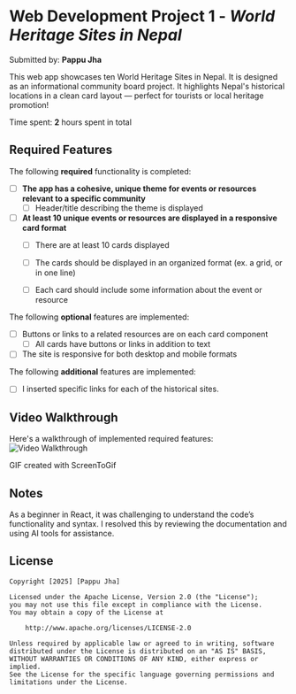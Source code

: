# Web Development Project 1 - *World Heritage Sites in Nepal*

Submitted by: **Pappu Jha**

This web app showcases ten World Heritage Sites in Nepal. It is designed as an informational community board project. It highlights Nepal's historical locations in a clean card layout — perfect for tourists or local heritage promotion!

Time spent: **2** hours spent in total

## Required Features

The following **required** functionality is completed:

- [ ] **The app has a cohesive, unique theme for events or resources relevant to a specific community**
  - [ ] Header/title describing the theme is displayed
- [ ] **At least 10 unique events or resources are displayed in a responsive card format**
  - [ ] There are at least 10 cards displayed 
  - [ ] The cards should be displayed in an organized format (ex. a grid, or in one line)
  - [ ] Each card should include some information about the event or resource


The following **optional** features are implemented:

- [ ] Buttons or links to a related resources are on each card component
  - [ ] All cards have buttons or links in addition to text
- [ ] The site is responsive for both desktop and mobile formats

The following **additional** features are implemented:

* [ ] I inserted specific links for each of the historical sites.

## Video Walkthrough

Here's a walkthrough of implemented required features:
![Video Walkthrough](https://i.imgur.com/gLlJg9v.gif)

GIF created with ScreenToGif

## Notes

As a beginner in React, it was challenging to understand the code’s functionality and syntax. I resolved this by reviewing the documentation and using AI tools for assistance.

## License

    Copyright [2025] [Pappu Jha]

    Licensed under the Apache License, Version 2.0 (the "License");
    you may not use this file except in compliance with the License.
    You may obtain a copy of the License at

        http://www.apache.org/licenses/LICENSE-2.0

    Unless required by applicable law or agreed to in writing, software
    distributed under the License is distributed on an "AS IS" BASIS,
    WITHOUT WARRANTIES OR CONDITIONS OF ANY KIND, either express or implied.
    See the License for the specific language governing permissions and
    limitations under the License.